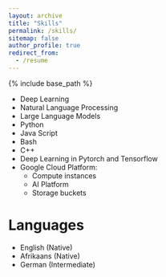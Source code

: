 ```yaml
---
layout: archive
title: "Skills"
permalink: /skills/
sitemap: false
author_profile: true
redirect_from:
  - /resume
---
```


{% include base_path %}

* Deep Learning
* Natural Language Processing
* Large Language Models
* Python
* Java Script
* Bash
* C++
* Deep Learning in Pytorch and Tensorflow
* Google Cloud Platform:
  * Compute instances
  * AI Platform
  * Storage buckets

Languages
======

* English (Native)
* Afrikaans (Native)
* German (Intermediate)

